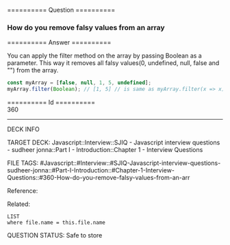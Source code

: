 ========== Question ==========  

### How do you remove falsy values from an array  

========== Answer ==========  

You can apply the filter method on the array by passing Boolean as a parameter.
This way it removes all falsy values(0, undefined, null, false and "") from the
array.

```javascript
const myArray = [false, null, 1, 5, undefined];
myArray.filter(Boolean); // [1, 5] // is same as myArray.filter(x => x);
```

========== Id ==========  
360

---

DECK INFO

TARGET DECK: Javascript::Interview::SJIQ - Javascript interview questions - sudheer jonna::Part I - Introduction::Chapter 1 - Interview Questions

FILE TAGS: #Javascript::#Interview::#SJIQ-Javascript-interview-questions-sudheer-jonna::#Part-I-Introduction::#Chapter-1-Interview-Questions::#360-How-do-you-remove-falsy-values-from-an-arr

Reference:

Related:

```dataview
LIST
where file.name = this.file.name
```

QUESTION STATUS: Safe to store
